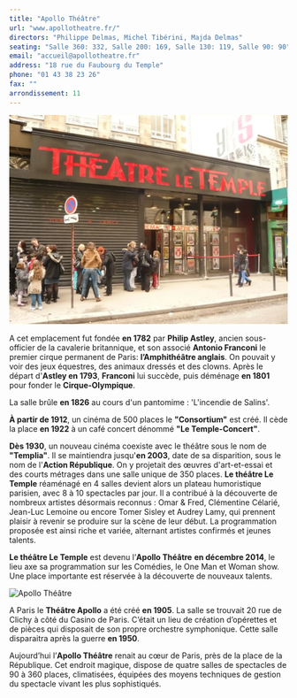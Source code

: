 ```yaml
---
title: "Apollo Théâtre"
url: "www.apollotheatre.fr/"
directors: "Philippe Delmas, Michel Tibérini, Majda Delmas"
seating: "Salle 360: 332, Salle 200: 169, Salle 130: 119, Salle 90: 90"
email: "accueil@apollotheatre.fr"
address: "18 rue du Faubourg du Temple"
phone: "01 43 38 23 26"
fax: ""
arrondissement: 11
---
```


![Apollo Théâtre](../images/11eme/apollo-theatre/apollo-theatre-1.jpg)


A cet emplacement fut fondée **en 1782** par **Philip Astley**, ancien sous-officier de la cavalerie britannique, et son associé **Antonio Franconi** le premier cirque permanent de Paris: **l’Amphithéâtre anglais**. On pouvait y voir des jeux équestres, des animaux dressés et des clowns. Après le départ d'**Astley en 1793**, **Franconi** lui succède, puis déménage **en 1801** pour fonder le **Cirque-Olympique**.

La salle brûle **en 1826** au cours d'un pantomime : 'L'incendie de Salins'.

**À partir de 1912**, un cinéma de 500 places le **"Consortium"** est créé. Il cède la place **en 1922** à un café concert dénommé **"Le Temple-Concert"**.

**Dès 1930**, un nouveau cinéma coexiste avec le théâtre sous le nom de **"Templia"**. Il se maintiendra jusqu'**en 2003**, date de sa disparition, sous le nom de l'**Action République**. On y projetait des œuvres d'art-et-essai et des courts métrages dans une salle unique de 350 places.
**Le théâtre Le Temple** réaménagé en 4 salles devient alors un plateau humoristique parisien, avec 8 à 10 spectacles par jour. Il a contribué à la découverte de nombreux artistes désormais reconnus : Omar & Fred, Clémentine Célarié, Jean-Luc Lemoine ou encore Tomer Sisley et Audrey Lamy, qui prennent plaisir à revenir se produire sur la scène de leur début. La programmation proposée est ainsi riche et variée, alternant artistes confirmés et jeunes talents.

**Le théâtre Le Temple** est devenu l’**Apollo Théâtre** **en décembre 2014**, le lieu axe sa programmation sur les Comédies, le One Man et Woman show. Une place importante est réservée à la découverte de nouveaux talents.

![Apollo Théâtre](../images/11eme/apollo-theatre/apollo-theatre-2.jpg)

A Paris le **Théâtre Apollo** a été créé **en 1905**. La salle se trouvait 20 rue de Clichy à côté du Casino de Paris. C’était un lieu de création  d’opérettes et de pièces qui disposait de son  propre orchestre symphonique. Cette salle disparaitra après la guerre **en 1950**.

Aujourd’hui l’**Apollo Théâtre** renait au cœur de Paris, près de la place de la République. Cet endroit magique, dispose de quatre salles de spectacles de 90 à 360 places, climatisées, équipées des moyens techniques de gestion du spectacle vivant les plus sophistiqués.

